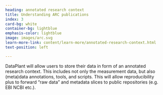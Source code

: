 ```yaml
---
heading: annotated research context
title: Understanding ARC publications
index: 3
card-bg: white
container-bg: lightblue
emphasis-color: lightblue
image: images/arc.svg
learn-more-link: content/learn-more/annotated-research-context.html
text-position: left

---
```


DataPlant will allow users to store their data in form of an annotated research context. This includes not only the measurement data, but also (meta)data annotations, tools, and scripts. This will allow reproducibility plus to forward “raw data” and metadata slices to public repositories (e.g. EBI NCBI etc.).